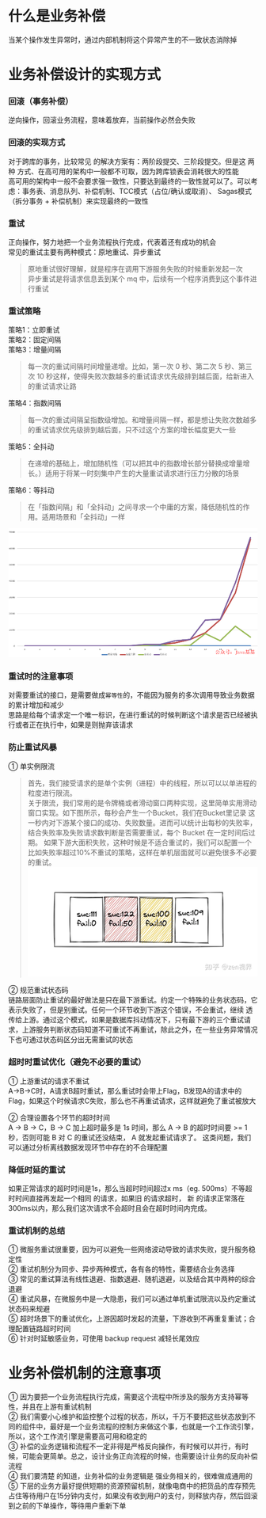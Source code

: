 # 什么是业务补偿
当某个操作发生异常时，通过内部机制将这个异常产生的不一致状态消除掉

# 业务补偿设计的实现方式
### 回滚（事务补偿）
逆向操作，回滚业务流程，意味着放弃，当前操作必然会失败

### 回滚的实现方式
对于跨库的事务，比较常见 的解决方案有：两阶段提交、三阶段提交。但是这 两种 方式、在高可用的架构中一般都不可取，因为跨库锁表会消耗很大的性能  
高可用的架构中一般不会要求强一致性，只要达到最终的一致性就可以了。可以考虑：事务表、消息队列、补偿机制、TCC模式（占位/确认或取消）、
Sagas模式（拆分事务 + 补偿机制）来实现最终的一致性

### 重试
正向操作，努力地把一个业务流程执行完成，代表着还有成功的机会  
常见的重试主要有两种模式：原地重试、异步重试  
> 原地重试很好理解，就是程序在调用下游服务失败的时候重新发起一次  
> 异步重试是将请求信息丢到某个 mq 中，后续有一个程序消费到这个事件进行重试

### 重试策略
策略1：立即重试  
策略2：固定间隔  
策略3：增量间隔  
> 每一次的重试间隔时间增量递增。比如，第一次 0 秒、第二次 5 秒、第三次 10 秒这样，使得失败次数越多的重试请求优先级排到越后面，给新进入的重试请求让路

策略4：指数间隔  
> 每一次的重试间隔呈指数级增加。和增量间隔一样，都是想让失败次数越多的重试请求优先级排到越后面，只不过这个方案的增长幅度更大一些

策略5：全抖动  
> 在递增的基础上，增加随机性（可以把其中的指数增长部分替换成增量增长。）适用于将某一时刻集中产生的大量重试请求进行压力分散的场景

策略6：等抖动  
> 在「指数间隔」和「全抖动」之间寻求一个中庸的方案，降低随机性的作用。适用场景和「全抖动」一样

![img.png](images/重试各策略表现情况.png)

### 重试时的注意事项
对需要重试的接口，是需要做成```幂等性```的，不能因为服务的多次调用导致业务数据的累计增加和减少  
思路是给每个请求定一个唯一标识，在进行重试的时候判断这个请求是否已经被执行或者正在执行中，如果是则抛弃该请求

### 防止重试风暴
① 单实例限流
> 首先，我们接受请求的是单个实例（进程）中的线程，所以可以以单进程的粒度进行限流。  
> 关于限流，我们常用的是令牌桶或者滑动窗口两种实现，这里简单实用滑动窗口实现。如下图所示，每秒会产生一个Bucket，我们在Bucket里记录
> 这一秒内对下游某个接口的成功、失败数量。进而可以统计出每秒的失败率，结合失败率及失败请求数判断是否需要重试，每个 Bucket 在一定时间后过期。
> 如果下游大面积失败，这种时候是不适合重试的，我们可以配置一个比如失败率超过10%不重试的策略，这样在单机层面就可以避免很多不必要的重试。
> ![img.png](通过限流单实例防止重试风暴.png)

② 规范重试状态码  
链路层面防止重试的最好做法是只在最下游重试。约定一个特殊的业务状态码，它表示失败了，但是别重试。任何一个环节收到下游这个错误，不会重试，继续
透传给上游。通过这个模式，如果是数据库抖动情况下，只有最下游的三个重试请求，上游服务判断状态码知道不可重试不再重试，除此之外，在一些业务异常情况
下也可通过状态码区分出无需重试的状态

### 超时时重试优化（避免不必要的重试）
① 上游重试的请求不重试  
A->B->C时，A请求B超时重试，那么重试时会带上Flag，B发现A的请求中的Flag，如果这个时候请求C失败，那么也不再重试请求，这样就避免了重试被放大  

② 合理设置各个环节的超时时间  
A -> B -> C，B -> C 加上超时最多是 1s 时间，那么 A -> B 的超时时间要 >= 1秒，否则可能 B 对 C 的重试还没结束， A 就发起重试请求了。
这类问题，我们可以通过分析离线数据发现环节中存在的不合理配置

### 降低时延的重试
如果正常请求的超时时间是1s，那么当超时时间超过x ms（eg. 500ms）不等超时时间直接再发起一个相同 的请求，如果旧 的请求超时，
新 的请求正常落在300ms以内，那么我们这次请求不会超时且会在超时时间内完成。

### 重试机制的总结
① 微服务重试很重要，因为可以避免一些网络波动导致的请求失败，提升服务稳定性  
② 重试机制分为同步、异步两种模式，各有各的特性，需要结合业务选择  
③ 常见的重试算法有线性退避、指数退避、随机退避，以及结合其中两种的综合退避  
④ 重试风暴，在微服务中是一大隐患，我们可以通过单机重试限流以及约定重试状态码来规避  
⑤ 超时场景下的重试优化，上游因超时发起的流量，下游收到不再重复重试；合理配置链路超时时间  
⑥ 针对时延敏感业务，可使用 backup request 减轻长尾效应

# 业务补偿机制的注意事项
① 因为要把一个业务流程执行完成，需要这个流程中所涉及的服务方支持幂等性，并且在上游有重试机制  
② 我们需要小心维护和监控整个过程的状态，所以，千万不要把这些状态放到不同的组件中，最好是一个业务流程的控制方来做这个事，也就是一个工作流引擎，所以，这个工作流引擎是需要高可用和稳定的  
③ 补偿的业务逻辑和流程不一定非得是严格反向操作，有时候可以并行，有时候，可能会更简单。总之，设计业务正向流程的时候，也需要设计业务的反向补偿流程  
④ 我们要清楚 的知道，业务补偿的业务逻辑是 强业务相关的，很难做成通用的  
⑤ 下层的业务方最好提供短期的资源预留机制，就像电商中的把货品的库存预先占住等待用户在15分钟内支付，如果没有收到用户的支付，则释放内存，然后回滚到之前的下单操作，等待用户重新下单
